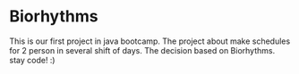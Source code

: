 # Biorhythms

This is our first project in java bootcamp. The project about make schedules for 2 person in several shift of days. The decision based on Biorhythms.
stay code! :)

